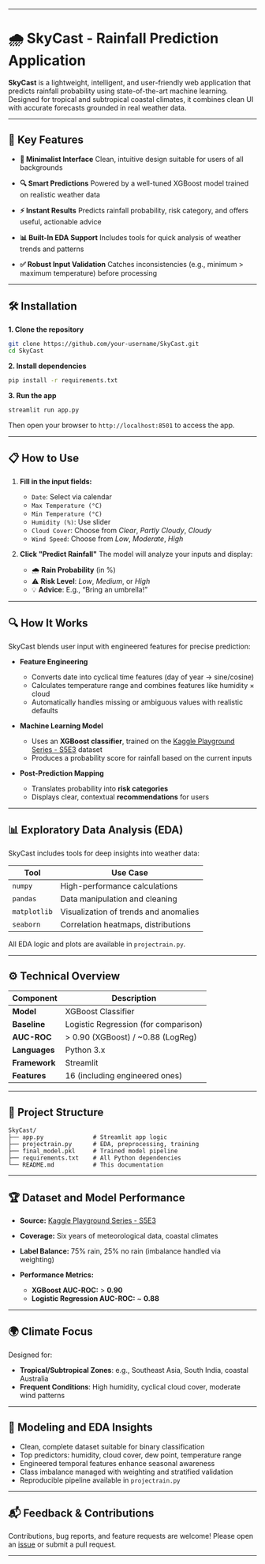 
---

# 🌧️ SkyCast - Rainfall Prediction Application

**SkyCast** is a lightweight, intelligent, and user-friendly web application that predicts rainfall probability using state-of-the-art machine learning. Designed for tropical and subtropical coastal climates, it combines clean UI with accurate forecasts grounded in real weather data.

---

## 🚀 Key Features

* **🧭 Minimalist Interface**
  Clean, intuitive design suitable for users of all backgrounds

* **🔍 Smart Predictions**
  Powered by a well-tuned XGBoost model trained on realistic weather data

* **⚡ Instant Results**
  Predicts rainfall probability, risk category, and offers useful, actionable advice

* **📊 Built-In EDA Support**
  Includes tools for quick analysis of weather trends and patterns

* **✅ Robust Input Validation**
  Catches inconsistencies (e.g., minimum > maximum temperature) before processing

---

## 🛠️ Installation

**1. Clone the repository**

```bash
git clone https://github.com/your-username/SkyCast.git
cd SkyCast
```

**2. Install dependencies**

```bash
pip install -r requirements.txt
```

**3. Run the app**

```bash
streamlit run app.py
```

Then open your browser to `http://localhost:8501` to access the app.

---

## 📋 How to Use

1. **Fill in the input fields:**

   * `Date`: Select via calendar
   * `Max Temperature (°C)`
   * `Min Temperature (°C)`
   * `Humidity (%)`: Use slider
   * `Cloud Cover`: Choose from *Clear*, *Partly Cloudy*, *Cloudy*
   * `Wind Speed`: Choose from *Low*, *Moderate*, *High*

2. **Click "Predict Rainfall"**
   The model will analyze your inputs and display:

   * 🌧️ **Rain Probability** (in %)
   * ⚠️ **Risk Level**: *Low*, *Medium*, or *High*
   * 💡 **Advice**: E.g., “Bring an umbrella!”

---

## 🔍 How It Works

SkyCast blends user input with engineered features for precise prediction:

* **Feature Engineering**

  * Converts date into cyclical time features (day of year → sine/cosine)
  * Calculates temperature range and combines features like humidity × cloud
  * Automatically handles missing or ambiguous values with realistic defaults

* **Machine Learning Model**

  * Uses an **XGBoost classifier**, trained on the [Kaggle Playground Series - S5E3](https://www.kaggle.com/competitions/playground-series-s5e3) dataset
  * Produces a probability score for rainfall based on the current inputs

* **Post-Prediction Mapping**

  * Translates probability into **risk categories**
  * Displays clear, contextual **recommendations** for users

---

## 📊 Exploratory Data Analysis (EDA)

SkyCast includes tools for deep insights into weather data:

| Tool         | Use Case                              |
| ------------ | ------------------------------------- |
| `numpy`      | High-performance calculations         |
| `pandas`     | Data manipulation and cleaning        |
| `matplotlib` | Visualization of trends and anomalies |
| `seaborn`    | Correlation heatmaps, distributions   |

All EDA logic and plots are available in `projectrain.py`.

---

## ⚙️ Technical Overview

| Component     | Description                          |
| ------------- | ------------------------------------ |
| **Model**     | XGBoost Classifier                   |
| **Baseline**  | Logistic Regression (for comparison) |
| **AUC-ROC**   | > 0.90 (XGBoost) / \~0.88 (LogReg)   |
| **Languages** | Python 3.x                           |
| **Framework** | Streamlit                            |
| **Features**  | 16 (including engineered ones)       |

---

## 📁 Project Structure

```
SkyCast/
├── app.py              # Streamlit app logic
├── projectrain.py      # EDA, preprocessing, training
├── final_model.pkl     # Trained model pipeline
├── requirements.txt    # All Python dependencies
└── README.md           # This documentation
```

---

## 🏆 Dataset and Model Performance

* **Source:** [Kaggle Playground Series - S5E3](https://www.kaggle.com/competitions/playground-series-s5e3)
* **Coverage:** Six years of meteorological data, coastal climates
* **Label Balance:** 75% rain, 25% no rain (imbalance handled via weighting)
* **Performance Metrics:**

  * **XGBoost AUC-ROC:** > **0.90**
  * **Logistic Regression AUC-ROC:** \~ **0.88**

---

## 🌍 Climate Focus

Designed for:

* **Tropical/Subtropical Zones**: e.g., Southeast Asia, South India, coastal Australia
* **Frequent Conditions**: High humidity, cyclical cloud cover, moderate wind patterns

---

## 🧠 Modeling and EDA Insights

* Clean, complete dataset suitable for binary classification
* Top predictors: humidity, cloud cover, dew point, temperature range
* Engineered temporal features enhance seasonal awareness
* Class imbalance managed with weighting and stratified validation
* Reproducible pipeline available in `projectrain.py`

---

## 📬 Feedback & Contributions

Contributions, bug reports, and feature requests are welcome!
Please open an [issue](https://github.com/your-username/SkyCast/issues) or submit a pull request.

---

